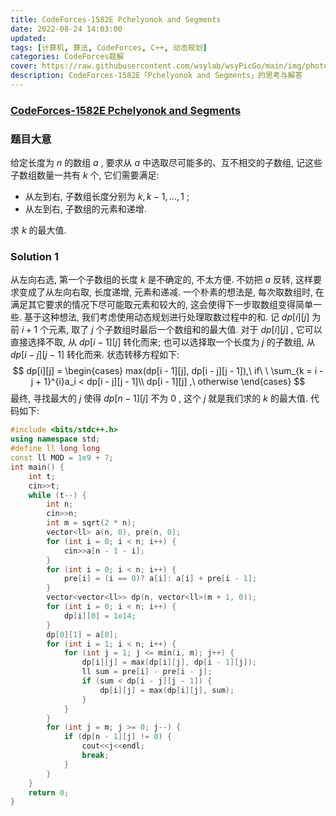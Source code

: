 ```yaml
---
title: CodeForces-1582E Pchelyonok and Segments 
date: 2022-08-24 14:03:00
updated:
tags: [计算机, 算法, CodeForces, C++, 动态规划]
categories: CodeForces题解
cover: https://raw.githubusercontent.com/wsylab/wsyPicGo/main/img/photo-1490750967868-88aa4486c946.avif
description: CodeForces-1582E「Pchelyonok and Segments」的思考与解答
---
```

### [CodeForces-1582E Pchelyonok and Segments](http://codeforces.com/problemset/problem/1582/E)
### 题目大意
给定长度为 $n$ 的数组 $a$ , 要求从 $a$ 中选取尽可能多的、互不相交的子数组, 记这些子数组数量一共有 $k$ 个, 它们需要满足:
- 从左到右, 子数组长度分别为 $k, k - 1, ..., 1$ ;
- 从左到右, 子数组的元素和递增.

求 $k$ 的最大值.
### Solution 1
从左向右选, 第一个子数组的长度 $k$ 是不确定的, 不太方便. 不妨把 $a$ 反转, 这样要求变成了从左向右取, 长度递增, 元素和递减. 
一个朴素的想法是, 每次取数组时, 在满足其它要求的情况下尽可能取元素和较大的, 这会使得下一步取数组变得简单一些. 基于这种想法, 我们考虑使用动态规划进行处理取数过程中的和. 记 $dp[i][j]$ 为前 $i + 1$ 个元素, 取了 $j$ 个子数组时最后一个数组和的最大值. 对于 $dp[i][j]$ , 它可以直接选择不取, 从 $dp[i - 1][j]$ 转化而来; 也可以选择取一个长度为 $j$ 的子数组, 从 $dp[i - j][j - 1]$ 转化而来. 状态转移方程如下:
$$
dp[i][j] = 
\begin{cases}
max(dp[i - 1][j], dp[i - j][j - 1]),\ if\ \  \sum_{k = i - j + 1}^{i}a_i < dp[i - j][j - 1]\\
dp[i - 1][j] ,\ otherwise
\end{cases}
$$
最终, 寻找最大的 $j$ 使得 $dp[n - 1][j]$ 不为 $0$ , 这个 $j$ 就是我们求的 $k$ 的最大值.
代码如下:
```C++
#include <bits/stdc++.h>
using namespace std;
#define ll long long
const ll MOD = 1e9 + 7;
int main() {
    int t;
    cin>>t;
    while (t--) {
        int n;
        cin>>n;
        int m = sqrt(2 * n);
        vector<ll> a(n, 0), pre(n, 0);
        for (int i = 0; i < n; i++) {
            cin>>a[n - 1 - i];
        }
        for (int i = 0; i < n; i++) {
            pre[i] = (i == 0)? a[i]: a[i] + pre[i - 1];
        }
        vector<vector<ll>> dp(n, vector<ll>(m + 1, 0));
        for (int i = 0; i < n; i++) {
            dp[i][0] = 1e14;
        }
        dp[0][1] = a[0];
        for (int i = 1; i < n; i++) {
            for (int j = 1; j <= min(i, m); j++) {
                dp[i][j] = max(dp[i][j], dp[i - 1][j]);
                ll sum = pre[i] - pre[i - j];
                if (sum < dp[i - j][j - 1]) {
                    dp[i][j] = max(dp[i][j], sum);
                }
            }
        }
        for (int j = m; j >= 0; j--) {
            if (dp[n - 1][j] != 0) {
                cout<<j<<endl;
                break;
            }
        }
    }
    return 0;
}
```